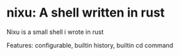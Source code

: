 # nixu: A shell written in rust

Nixu is a small shell i wrote in rust

Features: configurable, builtin history, builtin cd command


